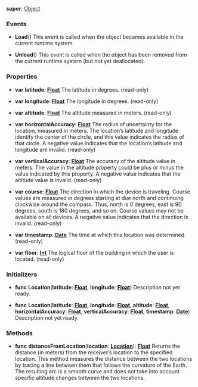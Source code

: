**super**: [Object](Object.md)



### Events

* **Load**()
This event is called when the object becames available in the current runtime system.

* **Unload**()
This event is called when the object has been removed from the current runtime system (but not yet deallocated).



### Properties

* **var** **latitude**: **[Float](../gravity/types.md)**
The latitude in degrees. \(read-only\)

* **var** **longitude**: **[Float](../gravity/types.md)**
The longitude in degrees. \(read-only\)

* **var** **altitude**: **[Float](../gravity/types.md)**
The altitude measured in meters. \(read-only\)

* **var** **horizontalAccuracy**: **[Float](../gravity/types.md)**
The radius of uncertainty for the location, measured in meters. The location’s latitude and longitude identify the center of the circle, and this value indicates the radius of that circle. A negative value indicates that the location’s latitude and longitude are invalid. \(read-only\)

* **var** **verticalAccuracy**: **[Float](../gravity/types.md)**
The accuracy of the altitude value in meters. The value in the altitude property could be plus or minus the value indicated by this property. A negative value indicates that the altitude value is invalid. \(read-only\)

* **var** **course**: **[Float](../gravity/types.md)**
The direction in which the device is traveling. Course values are measured in degrees starting at due north and continuing clockwise around the compass. Thus, north is 0 degrees, east is 90 degrees, south is 180 degrees, and so on. Course values may not be available on all devices. A negative value indicates that the direction is invalid. \(read-only\)

* **var** **timestamp**: **[Date](date.md)**
The time at which this location was determined. \(read-only\)

* **var** **floor**: **[Int](../gravity/types.md)**
The logical floor of the building in which the user is located. \(read-only\)



### Initializers

* **func** **Location**(**latitude**: <strong>[Float](../gravity/types.md)</strong>, **longitude**: <strong>[Float](../gravity/types.md)</strong>)
Description not yet ready.

* **func** **Location**(**latitude**: <strong>[Float](../gravity/types.md)</strong>, **longitude**: <strong>[Float](../gravity/types.md)</strong>, **altitude**: <strong>[Float](../gravity/types.md)</strong>, **horizontalAccuracy**: <strong>[Float](../gravity/types.md)</strong>, **verticalAccuracy**: <strong>[Float](../gravity/types.md)</strong>, **timestamp**: <strong>[Date](date.md)</strong>)
Description not yet ready.



### Methods

* **func** **distanceFromLocation**(**location**: <strong>[Location](Location.md)</strong>): <strong>[Float](../gravity/types.md)</strong> 
Returns the distance (in meters) from the receiver’s location to the specified location. This method measures the distance between the two locations by tracing a line between them that follows the curvature of the Earth. The resulting arc is a smooth curve and does not take into account specific altitude changes between the two locations.





